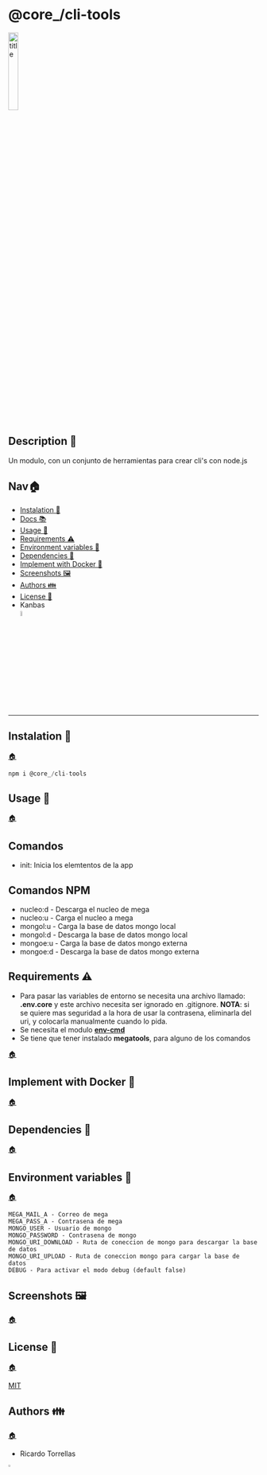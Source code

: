 # @core\_/cli-tools

<img src="./public/icon.png" alt="title" width="20%">

<h2 id="description">Description 📃</h2>

Un modulo, con un conjunto de herramientas para crear cli's con node.js

<h2 id="nav">Nav🏠 </h2>

- [Instalation 🔑](#instalation)
- [Docs 📚](https://rick-torrellas.github.io/core-scripts/)
- [Usage 🔰](#usage)
- [Requirements ⚠️](#requirements)
- [Environment variables 🔐](#environment-variables)
- [Dependencies 📁](#dependencies)
- [Implement with Docker 🐋](#docker)
- [Screenshots 🖼️](#screenshots)
- [Authors 👪](#authors)
- [License 📄](#license)
- Kanbas</br>
  <a href="./kanbas.md" title="kanbas"><img width="5%" src="https://res.cloudinary.com/rick-rick-torrellas/image/upload/v1629301660/icons/kanban_oifhu7.png"/></a>

---

<h2 id="instalation">Instalation 🔑</h2>

[🏠](#nav "Back home")

```javascript
npm i @core_/cli-tools
```

<h2 id="usage">Usage 🔰</h2>

[🏠](#nav "Back home")

## Comandos

- init: Inicia los elemtentos de la app

## Comandos NPM

- nucleo:d - Descarga el nucleo de mega
- nucleo:u - Carga el nucleo a mega
- mongol:u - Carga la base de datos mongo local
- mongol:d - Descarga la base de datos mongo local
- mongoe:u - Carga la base de datos mongo externa
- mongoe:d - Descarga la base de datos mongo externa

<h2 id="requirements">Requirements ⚠️</h2>

- Para pasar las variables de entorno se necesita una archivo llamado: **.env.core** y este archivo necesita ser ignorado en .gitignore. **NOTA**: si se quiere mas seguridad a la hora de usar la contrasena, eliminarla del uri, y colocarla manualmente cuando lo pida.
- Se necesita el modulo [**env-cmd**](https://www.npmjs.com/package/env-cmd)
- Se tiene que tener instalado **megatools**, para alguno de los comandos

[🏠](#nav "Back home")

<h2 id="docker">Implement with Docker 🐋</h2>

[🏠](#nav "Back home")

<h2 id="dependencies">Dependencies 📁</h2>

[🏠](#nav "Back home")

<h2 id="#environment-variables">Environment variables 🔐</h2>

[🏠](#nav "Back home")

```dotenv
MEGA_MAIL_A - Correo de mega
MEGA_PASS_A - Contrasena de mega
MONGO_USER - Usuario de mongo
MONGO_PASSWORD - Contrasena de mongo
MONGO_URI_DOWNLOAD - Ruta de coneccion de mongo para descargar la base de datos
MONGO_URI_UPLOAD - Ruta de coneccion mongo para cargar la base de datos
DEBUG - Para activar el modo debug (default false)
```

<h2 id="screenshots">Screenshots 🖼️</h2>

[🏠](#nav "Back home")

<h2 id="license">License 📄</h2>

[🏠](#nav "Back home")

[MIT](./LICENSE)

<h2 id="authors">Authors 👪</h2>

[🏠](#nav "Back home")

- Ricardo Torrellas

<img src="https://res.cloudinary.com/rick-rick-torrellas/image/upload/v1632064143/icons/pill_sakm1z.svg" alt="template" width="3%">
